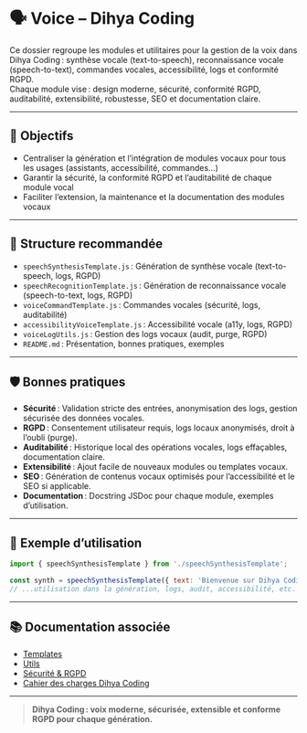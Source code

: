 # 🗣️ Voice – Dihya Coding

Ce dossier regroupe les modules et utilitaires pour la gestion de la voix dans Dihya Coding : synthèse vocale (text-to-speech), reconnaissance vocale (speech-to-text), commandes vocales, accessibilité, logs et conformité RGPD.  
Chaque module vise : design moderne, sécurité, conformité RGPD, auditabilité, extensibilité, robustesse, SEO et documentation claire.

---

## 🚀 Objectifs

- Centraliser la génération et l’intégration de modules vocaux pour tous les usages (assistants, accessibilité, commandes…)
- Garantir la sécurité, la conformité RGPD et l’auditabilité de chaque module vocal
- Faciliter l’extension, la maintenance et la documentation des modules vocaux

---

## 📁 Structure recommandée

- `speechSynthesisTemplate.js` : Génération de synthèse vocale (text-to-speech, logs, RGPD)
- `speechRecognitionTemplate.js` : Génération de reconnaissance vocale (speech-to-text, logs, RGPD)
- `voiceCommandTemplate.js` : Commandes vocales (sécurité, logs, auditabilité)
- `accessibilityVoiceTemplate.js` : Accessibilité vocale (a11y, logs, RGPD)
- `voiceLogUtils.js` : Gestion des logs vocaux (audit, purge, RGPD)
- `README.md` : Présentation, bonnes pratiques, exemples

---

## 🛡️ Bonnes pratiques

- **Sécurité** : Validation stricte des entrées, anonymisation des logs, gestion sécurisée des données vocales.
- **RGPD** : Consentement utilisateur requis, logs locaux anonymisés, droit à l’oubli (purge).
- **Auditabilité** : Historique local des opérations vocales, logs effaçables, documentation claire.
- **Extensibilité** : Ajout facile de nouveaux modules ou templates vocaux.
- **SEO** : Génération de contenus vocaux optimisés pour l’accessibilité et le SEO si applicable.
- **Documentation** : Docstring JSDoc pour chaque module, exemples d’utilisation.

---

## 📝 Exemple d’utilisation

```js
import { speechSynthesisTemplate } from './speechSynthesisTemplate';

const synth = speechSynthesisTemplate({ text: 'Bienvenue sur Dihya Coding', lang: 'fr-FR' });
// ...utilisation dans la génération, logs, audit, accessibilité, etc.
```

---

## 📚 Documentation associée

- [Templates](../templates/README.md)
- [Utils](../utils/README.md)
- [Sécurité & RGPD](../docs/security.md)
- [Cahier des charges Dihya Coding](../../../../docs/user_guide/README.md)

---

> **Dihya Coding : voix moderne, sécurisée, extensible et conforme RGPD pour chaque génération.**